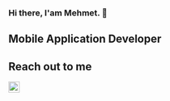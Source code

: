 ### Hi there, I'am Mehmet. 👋

## Mobile Application Developer

## Reach out to me
<a href="https://www.instagram.com/mehmetoziron"> <img  width="22" src="https://unpkg.com/simple-icons@v7/icons/instagram.svg" /></a>

<!--
**mehmetoziron/mehmetoziron** is a ✨ _special_ ✨ repository because its `README.md` (this file) appears on your GitHub profile.

Here are some ideas to get you started:

- 🔭 I’m currently working on ...
- 🌱 I’m currently learning ...
- 👯 I’m looking to collaborate on ...
- 🤔 I’m looking for help with ...
- 💬 Ask me about ...
- 📫 How to reach me: ...
- 😄 Pronouns: ...
- ⚡ Fun fact: ...
-->
